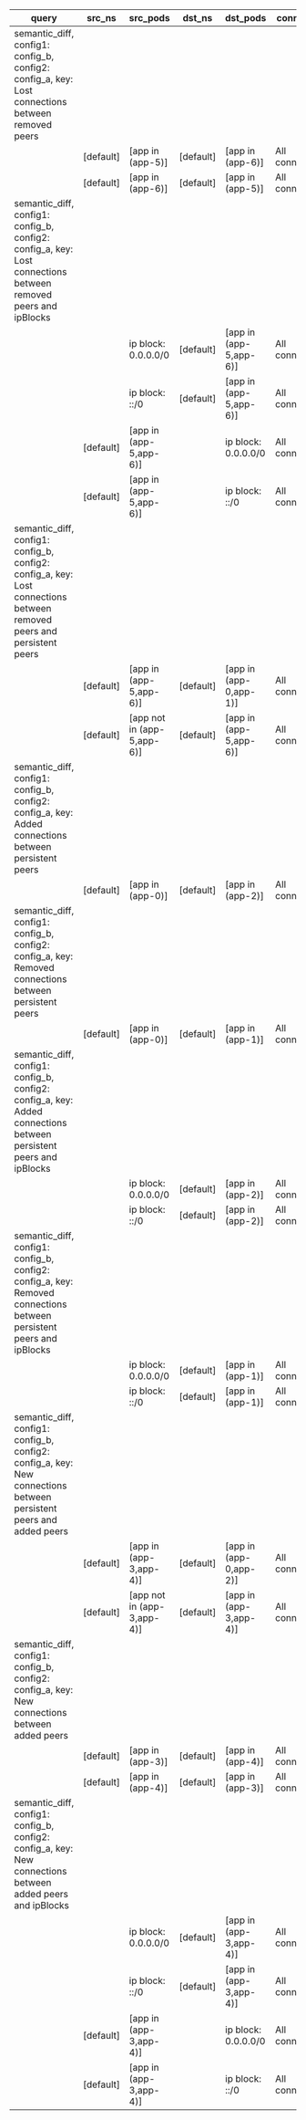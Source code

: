 |query|src_ns|src_pods|dst_ns|dst_pods|connection|
|---|---|---|---|---|---|
|semantic_diff, config1: config_b, config2: config_a, key: Lost connections between removed peers||||||
||[default]|[app in (app-5)]|[default]|[app in (app-6)]|All connections|
||[default]|[app in (app-6)]|[default]|[app in (app-5)]|All connections|
|semantic_diff, config1: config_b, config2: config_a, key: Lost connections between removed peers and ipBlocks||||||
|||ip block: 0.0.0.0/0|[default]|[app in (app-5,app-6)]|All connections|
|||ip block: ::/0|[default]|[app in (app-5,app-6)]|All connections|
||[default]|[app in (app-5,app-6)]||ip block: 0.0.0.0/0|All connections|
||[default]|[app in (app-5,app-6)]||ip block: ::/0|All connections|
|semantic_diff, config1: config_b, config2: config_a, key: Lost connections between removed peers and persistent peers||||||
||[default]|[app in (app-5,app-6)]|[default]|[app in (app-0,app-1)]|All connections|
||[default]|[app not in (app-5,app-6)]|[default]|[app in (app-5,app-6)]|All connections|
|semantic_diff, config1: config_b, config2: config_a, key: Added connections between persistent peers||||||
||[default]|[app in (app-0)]|[default]|[app in (app-2)]|All connections|
|semantic_diff, config1: config_b, config2: config_a, key: Removed connections between persistent peers||||||
||[default]|[app in (app-0)]|[default]|[app in (app-1)]|All connections|
|semantic_diff, config1: config_b, config2: config_a, key: Added connections between persistent peers and ipBlocks||||||
|||ip block: 0.0.0.0/0|[default]|[app in (app-2)]|All connections|
|||ip block: ::/0|[default]|[app in (app-2)]|All connections|
|semantic_diff, config1: config_b, config2: config_a, key: Removed connections between persistent peers and ipBlocks||||||
|||ip block: 0.0.0.0/0|[default]|[app in (app-1)]|All connections|
|||ip block: ::/0|[default]|[app in (app-1)]|All connections|
|semantic_diff, config1: config_b, config2: config_a, key: New connections between persistent peers and added peers||||||
||[default]|[app in (app-3,app-4)]|[default]|[app in (app-0,app-2)]|All connections|
||[default]|[app not in (app-3,app-4)]|[default]|[app in (app-3,app-4)]|All connections|
|semantic_diff, config1: config_b, config2: config_a, key: New connections between added peers||||||
||[default]|[app in (app-3)]|[default]|[app in (app-4)]|All connections|
||[default]|[app in (app-4)]|[default]|[app in (app-3)]|All connections|
|semantic_diff, config1: config_b, config2: config_a, key: New connections between added peers and ipBlocks||||||
|||ip block: 0.0.0.0/0|[default]|[app in (app-3,app-4)]|All connections|
|||ip block: ::/0|[default]|[app in (app-3,app-4)]|All connections|
||[default]|[app in (app-3,app-4)]||ip block: 0.0.0.0/0|All connections|
||[default]|[app in (app-3,app-4)]||ip block: ::/0|All connections|